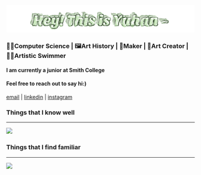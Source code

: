 <img width="800" src="name.svg">
<h3> 👩‍💻Computer Science | 🖼️Art History | 🔨Maker | 🧶Art Creator | 🧜‍♀️Artistic Swimmer</h3>

<h4> I am currently a junior at Smith College</h4>
<h4> Feel free to reach out to say hi:)</h4>
<a href="mailto:ywang70@smith.edu">email</a> |  
<a href="https://www.linkedin.com/in/yuhan-wang-yw/">linkedin</a> |
<a href="https://www.instagram.com/yaaaarth/">instagram  </a>

<div>
  <h3>Things that I know well</h3>
  
---
  
  <div>
    <img src="https://skillicons.dev/icons?i=c,css,emacs,html,git,java,js,latex,ps,pr,py,ruby,sklearn,svg,tensorflow,w&theme=light&perline=12" />
  </div>
</div>
<div>
  <h3>Things that I find familiar</h3>
  
---
  
  <div>
    <img src="https://skillicons.dev/icons?i=ae,ai,angular,autocad,blender,cpp,figma,rails,threejs&theme=light&perline=13" />
  </div>
</div>
</p>
